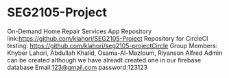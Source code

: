 # SEG2105-Project
On-Demand Home Repair Services App
Repository link:https://github.com/klahori/SEG2105-Project
Repository for CircleCI testing: https://github.com/klahori/seg2105-projectCircle
Group Members: Khyber Lahori, Abdullah Khalid, Osama-Al-Mazloum, Riyanson Alfred
Admin can be created although we have alreadt created one in our firebase database
Email:123@gmail.com
password:123123
